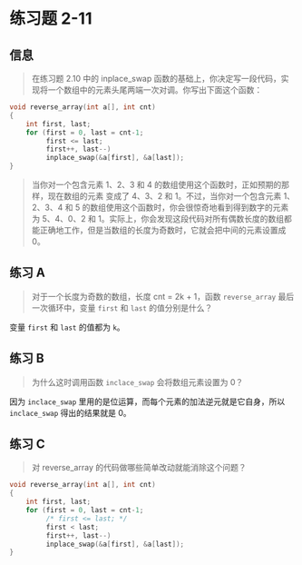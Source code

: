 # 练习题 2-11

## 信息
> 在练习题 2.10 中的 inplace_swap 函数的基础上，你决定写一段代码，实现将一个数组中的元素头尾两端一次对调。你写出下面这个函数：

```c
void reverse_array(int a[], int cnt)
{
    int first, last;
    for (first = 0, last = cnt-1;
         first <= last;
         first++, last--)
         inplace_swap(&a[first], &a[last]);
}
```

> 当你对一个包含元素 1、2、3 和 4 的数组使用这个函数时，正如预期的那样，现在数组的元素 变成了 4、3、2 和 1。不过，当你对一个包含元素 1、2、3、4 和 5 的数组使用这个函数时，你会很惊奇地看到得到数字的元素为 5、4、0、2 和 1。实际上，你会发现这段代码对所有偶数长度的数组都能正确地工作，但是当数组的长度为奇数时，它就会把中间的元素设置成 0。

## 练习 A

> 对于一个长度为奇数的数组，长度 cnt = 2k + 1，函数 `reverse_array` 最后一次循环中，变量 `first` 和 `last` 的值分别是什么？

变量 `first` 和 `last` 的值都为 `k`。

## 练习 B

> 为什么这时调用函数 `inclace_swap` 会将数组元素设置为 0？

因为 `inclace_swap` 里用的是位运算，而每个元素的加法逆元就是它自身，所以 `inclace_swap` 得出的结果就是 0。

## 练习 C

> 对 reverse_array 的代码做哪些简单改动就能消除这个问题？

```c
void reverse_array(int a[], int cnt)
{
    int first, last;
    for (first = 0, last = cnt-1;
         /* first <= last; */
         first < last;
         first++, last--)
         inplace_swap(&a[first], &a[last]);
}
```
